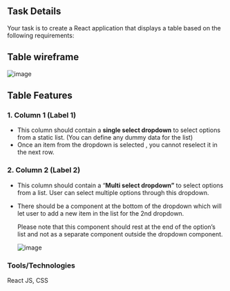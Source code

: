 ## **Task Details**

Your task is to create a React application that displays a table based on the following requirements:

## Table wireframe
![image](https://github.com/user-attachments/assets/df7da4a5-9db6-47fd-8091-f24b66a86ee6)


## Table Features

### 1. Column 1 (Label 1)

- This column should contain a **single select dropdown** to select options from a static list. (You can define any dummy data for the list)
- Once an item from the dropdown is selected , you cannot reselect it in the next row.

### 2. Column 2 (Label 2)

- This column should contain a “**Multi select dropdown”** to select options from a list. User can select multiple options through this dropdown.
- There should be a component at the bottom of the dropdown which will let user to add a new item in the list for the 2nd dropdown.
    
    Please note that this component should rest at the end of the option’s list and not as a separate component outside the dropdown component.

  ![image](https://github.com/user-attachments/assets/e2a6e10c-2cbe-47ec-b0ac-18ea5e7ce869)


### Tools/Technologies
React JS, CSS

